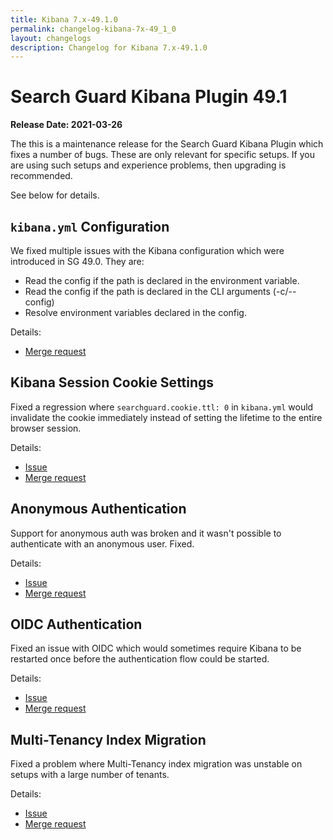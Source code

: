 ```yaml
---
title: Kibana 7.x-49.1.0
permalink: changelog-kibana-7x-49_1_0
layout: changelogs
description: Changelog for Kibana 7.x-49.1.0
---
```

<!--- Copyright 2021 floragunn GmbH -->


# Search Guard Kibana Plugin 49.1

**Release Date: 2021-03-26**

The this is a maintenance release for the Search Guard Kibana Plugin which fixes a number of bugs. These are only relevant for specific setups. If you are using such setups and experience problems, then upgrading is recommended.

See below for details.

## `kibana.yml` Configuration 

We fixed multiple issues with the Kibana configuration which were introduced in SG 49.0. They are:

- Read the config if the path is declared in the environment variable.
- Read the config if the path is declared in the CLI arguments (-c/--config)
- Resolve environment variables declared in the config.

Details:

* [Merge request](https://git.floragunn.com/search-guard/search-guard-kibana-plugin/-/merge_requests/685)

## Kibana Session Cookie Settings

Fixed a regression where `searchguard.cookie.ttl: 0` in `kibana.yml` would invalidate the cookie immediately instead of setting the lifetime to the entire browser session.

Details:

* [Issue](https://git.floragunn.com/search-guard/search-guard-kibana-plugin/-/issues/336)
* [Merge request](https://git.floragunn.com/search-guard/search-guard-kibana-plugin/-/merge_requests/690) 

## Anonymous Authentication

Support for anonymous auth was broken and it wasn't possible to authenticate with an anonymous user. Fixed. 

Details:

* [Issue](https://git.floragunn.com/search-guard/search-guard-kibana-plugin/-/issues/344)
* [Merge request](https://git.floragunn.com/search-guard/search-guard-kibana-plugin/-/merge_requests/687)

## OIDC Authentication

Fixed an issue with OIDC which would sometimes require Kibana to be restarted once before the authentication flow could be started.

Details: 

* [Issue](https://git.floragunn.com/search-guard/search-guard-kibana-plugin/-/issues/316)
* [Merge request](https://git.floragunn.com/search-guard/search-guard-kibana-plugin/-/merge_requests/673)

## Multi-Tenancy Index Migration

Fixed a problem where Multi-Tenancy index migration was unstable on setups with a large number of tenants. 

Details:

* [Issue](https://git.floragunn.com/search-guard/search-guard-kibana-plugin/-/issues/315)
* [Merge request](https://git.floragunn.com/search-guard/search-guard-kibana-plugin/-/merge_requests/670)